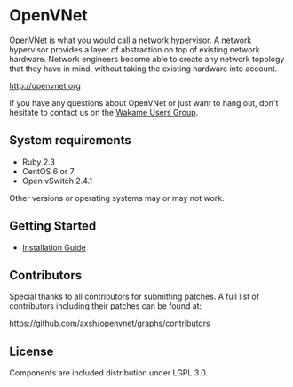 OpenVNet
========

OpenVNet is what you would call a network hypervisor. A network hypervisor provides a layer of abstraction on top of existing network hardware. Network engineers become able to create any network topology that they have in mind, without taking the existing hardware into account.

http://openvnet.org

If you have any questions about OpenVNet or just want to hang out, don't hesitate to contact us on the [Wakame Users Group](https://groups.google.com/forum/#!forum/wakame-ug).

System requirements
-------------------

* Ruby 2.3
* CentOS 6 or 7
* Open vSwitch 2.4.1

Other versions or operating systems may or may not work.

Getting Started
---------------

- [Installation Guide](http://openvnet.org/installation/)

Contributors
------------

Special thanks to all contributors for submitting patches. A full list
of contributors including their patches can be found at:

https://github.com/axsh/openvnet/graphs/contributors

License
-------

Components are included distribution under LGPL 3.0.
